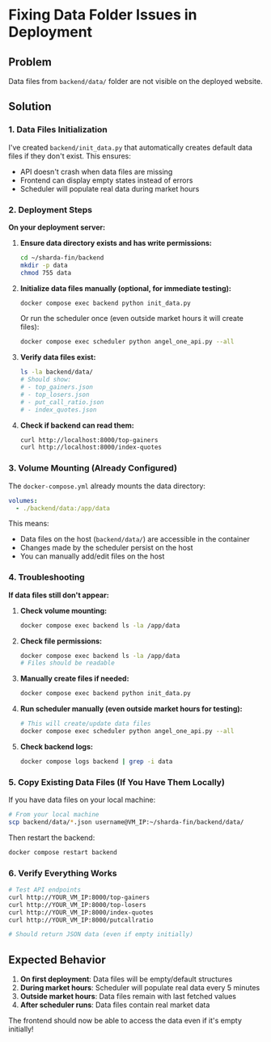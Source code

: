 # Fixing Data Folder Issues in Deployment

## Problem
Data files from `backend/data/` folder are not visible on the deployed website.

## Solution

### 1. Data Files Initialization

I've created `backend/init_data.py` that automatically creates default data files if they don't exist. This ensures:
- API doesn't crash when data files are missing
- Frontend can display empty states instead of errors
- Scheduler will populate real data during market hours

### 2. Deployment Steps

**On your deployment server:**

1. **Ensure data directory exists and has write permissions:**
   ```bash
   cd ~/sharda-fin/backend
   mkdir -p data
   chmod 755 data
   ```

2. **Initialize data files manually (optional, for immediate testing):**
   ```bash
   docker compose exec backend python init_data.py
   ```
   Or run the scheduler once (even outside market hours it will create files):
   ```bash
   docker compose exec scheduler python angel_one_api.py --all
   ```

3. **Verify data files exist:**
   ```bash
   ls -la backend/data/
   # Should show:
   # - top_gainers.json
   # - top_losers.json
   # - put_call_ratio.json
   # - index_quotes.json
   ```

4. **Check if backend can read them:**
   ```bash
   curl http://localhost:8000/top-gainers
   curl http://localhost:8000/index-quotes
   ```

### 3. Volume Mounting (Already Configured)

The `docker-compose.yml` already mounts the data directory:
```yaml
volumes:
  - ./backend/data:/app/data
```

This means:
- Data files on the host (`backend/data/`) are accessible in the container
- Changes made by the scheduler persist on the host
- You can manually add/edit files on the host

### 4. Troubleshooting

**If data files still don't appear:**

1. **Check volume mounting:**
   ```bash
   docker compose exec backend ls -la /app/data
   ```

2. **Check file permissions:**
   ```bash
   docker compose exec backend ls -la /app/data
   # Files should be readable
   ```

3. **Manually create files if needed:**
   ```bash
   docker compose exec backend python init_data.py
   ```

4. **Run scheduler manually (even outside market hours for testing):**
   ```bash
   # This will create/update data files
   docker compose exec scheduler python angel_one_api.py --all
   ```

5. **Check backend logs:**
   ```bash
   docker compose logs backend | grep -i data
   ```

### 5. Copy Existing Data Files (If You Have Them Locally)

If you have data files on your local machine:

```bash
# From your local machine
scp backend/data/*.json username@VM_IP:~/sharda-fin/backend/data/
```

Then restart the backend:
```bash
docker compose restart backend
```

### 6. Verify Everything Works

```bash
# Test API endpoints
curl http://YOUR_VM_IP:8000/top-gainers
curl http://YOUR_VM_IP:8000/top-losers
curl http://YOUR_VM_IP:8000/index-quotes
curl http://YOUR_VM_IP:8000/putcallratio

# Should return JSON data (even if empty initially)
```

## Expected Behavior

1. **On first deployment**: Data files will be empty/default structures
2. **During market hours**: Scheduler will populate real data every 5 minutes
3. **Outside market hours**: Data files remain with last fetched values
4. **After scheduler runs**: Data files contain real market data

The frontend should now be able to access the data even if it's empty initially!

